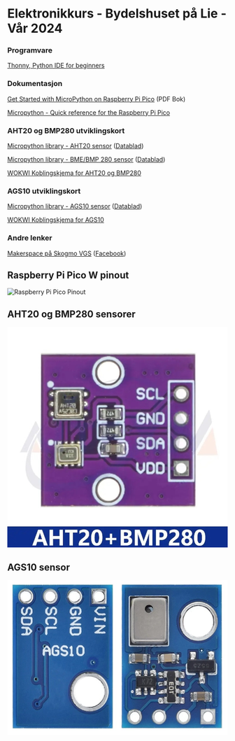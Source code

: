 # Elektronikkurs - Bydelshuset på Lie - Vår 2024
### Programvare
[Thonny, Python IDE for beginners](https://thonny.org/)
### Dokumentasjon
[Get Started with MicroPython on Raspberry Pi Pico](https://hackspace.raspberrypi.com/books/micropython-pico) (PDF Bok)

[Micropython  - Quick reference for the Raspberry Pi Pico](https://docs.micropython.org/en/latest/rp2/quickref.html)

### AHT20 og BMP280 utviklingskort
[Micropython library - AHT20 sensor](https://github.com/targetblank/micropython_ahtx0) ([Datablad](https://files.seeedstudio.com/wiki/Grove-AHT20_I2C_Industrial_Grade_Temperature_and_Humidity_Sensor/AHT20-datasheet-2020-4-16.pdf))

[Micropython library - BME/BMP 280 sensor](https://github.com/robert-hh/BME280) ([Datablad](https://www.bosch-sensortec.com/products/environmental-sensors/humidity-sensors-bme280/))

[WOKWI Koblingskjema for AHT20 og BMP280](https://wokwi.com/projects/391063191374909441)

### AGS10 utviklingskort
[Micropython library - AGS10 sensor](https://github.com/gaveshalabs/AGS10_sensor) ([Datablad](http://www.aosong.com/userfiles/files/Datasheet%20AGS10.pdf))

[WOKWI Koblingskjema for AGS10](https://wokwi.com/projects/391064011653989377)

### Andre lenker
[Makerspace på Skogmo VGS](https://makerspaceskien.no/) ([Facebook](https://www.facebook.com/groups/makerspaceatskogmo/))

## Raspberry Pi Pico W pinout
![Raspberry Pi Pico Pinout](https://www.raspberrypi.com/documentation/microcontrollers/images/picow-pinout.svg)

## AHT20 og BMP280 sensorer
![AHT20 + BMP280](https://raw.githubusercontent.com/sauce71/lie_2024/main/images/AHT20-BMP280.jpg)

## AGS10 sensor
![AGS10](https://raw.githubusercontent.com/sauce71/lie_2024/main/images/AGS10.jpg)
